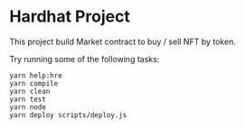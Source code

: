 # Hardhat Project

This project build Market contract to buy / sell NFT by token.

Try running some of the following tasks:

```shell
yarn help:hre
yarn compile
yarn clean
yarn test
yarn node
yarn deploy scripts/deploy.js
```
